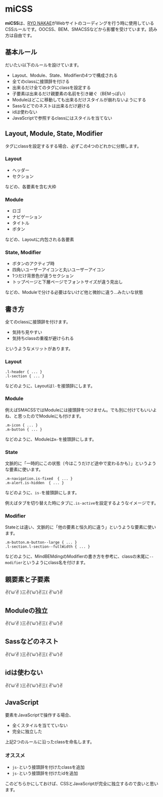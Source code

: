 # miCSS

**miCSS**は、[RYO NAKAE](http://brdr.jp/)がWebサイトのコーディングを行う時に使用しているCSSルールです。OOCSS、BEM、SMACSSなどから影響を受けています。読み方は自由です。


## 基本ルール

だいたい以下のルールを設けています。

* Layout、Module、State、Modifierの4つで構成される
* 全てのclassに接頭辞を付ける
* 出来るだけ全てのタグにclassを設定する
* 子要素は出来るだけ親要素の名前を引き継ぐ（BEMっぽい）
* Moduleはどこに移動しても出来るだけスタイルが崩れないようにする
* Sassなどでのネストは出来るだけ避ける
* idは使わない
* JavaScriptで参照するclassにはスタイルを当てない


## Layout, Module, State, Modifier

タグにclassを設定するする場合、必ずこの4つのどれかに分類します。

### Layout

* ヘッダー
* セクション

などの、各要素を含む大枠

### Module

* ロゴ
* ナビゲーション
* タイトル
* ボタン

などの、Layoutに内包される各要素

### State, Modifier

* ボタンのアクティブ時
* 四角いユーザーアイコンと丸いユーザーアイコン
* 1つだけ背景色が違うセクション
* トップページと下層ページでフォントサイズが違う見出し

などの、Moduleで分ける必要はないけど他と微妙に違う…みたいな状態


## 書き方

全てのclassに接頭辞を付けます。

* 気持ち見やすい
* 気持ちclassの重複が避けられる

というようなメリットがあります。

### Layout

	.l-header { ... }
	.l-section { ... }
	
などのように、Layoutは`l-`を接頭辞にします。

### Module

例えばSMACSSではModuleには接頭辞をつけません。でも別に付けてもいいよね、と思ったのでModuleにも付けます。

	.m-icon { ... }
	.m-button { ... }
	
などのように、Moduleは`m-`を接頭辞にします。

### State

文脈的に「一時的にこの状態（今はこうだけど途中で変わるかも）」というような要素に使います。

	.m-navigation.is-fixed  { ... }
	.m-alert.is-hidden  { ... }
	
などのように、`is-`を接頭辞にします。

例えばタブを切り替えた時にタブに`.is-active`を設定するようなイメージです。

### Modifier

Stateとは違い、文脈的に「他の要素と恒久的に違う」というような要素に使います。

	.m-button.m-button--large { ... }
	.l-section.l-section--fullWidth { ... }
	
などのように、MindBEMdingのModifierの書き方を参考に、classの末尾に`--modifier`というようにclass名を付けます。


## 親要素と子要素
✌(‘ω’✌ )三✌(‘ω’)✌三( ✌’ω’)✌

## Moduleの独立
✌(‘ω’✌ )三✌(‘ω’)✌三( ✌’ω’)✌

## Sassなどのネスト
✌(‘ω’✌ )三✌(‘ω’)✌三( ✌’ω’)✌

## idは使わない
✌(‘ω’✌ )三✌(‘ω’)✌三( ✌’ω’)✌


## JavaScript

要素をJavaScriptで操作する場合、

* 全くスタイルを当てていない
* 完全に独立した

上記2つのルールに沿ったclassを命名します。

### オススメ

* `js-`という接頭辞を付けたclassを追加
* `js-`という接頭辞を付けたidを追加

このどちらかにしておけば、CSSとJavaScriptが完全に独立するので良いと思います。